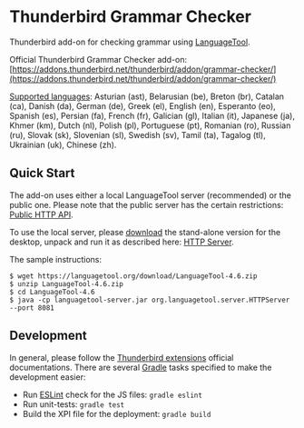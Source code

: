 # Thunderbird Grammar Checker

Thunderbird add-on for checking grammar using [LanguageTool](https://www.languagetool.org/).

Official Thunderbird Grammar Checker add-on: [https://addons.thunderbird.net/thunderbird/addon/grammar-checker/](https://addons.thunderbird.net/thunderbird/addon/grammar-checker/)

[Supported languages](https://www.languagetool.org/languages/):
Asturian (ast),
Belarusian (be),
Breton (br),
Catalan (ca),
Danish (da),
German (de),
Greek (el),
English (en),
Esperanto (eo),
Spanish (es),
Persian (fa),
French (fr),
Galician (gl),
Italian (it),
Japanese (ja),
Khmer (km),
Dutch (nl),
Polish (pl),
Portuguese (pt),
Romanian (ro),
Russian (ru),
Slovak (sk),
Slovenian (sl),
Swedish (sv),
Tamil (ta),
Tagalog (tl),
Ukrainian (uk),
Chinese (zh).

## Quick Start

The add-on uses either a local LanguageTool server (recommended) or the public one.
Please note that the public server has the certain restrictions: [Public HTTP API](http://wiki.languagetool.org/public-http-api).

To use the local server, please [download](https://languagetool.org/) the stand-alone version for the desktop, unpack and run it as described here: [HTTP Server](http://wiki.languagetool.org/http-server).

The sample instructions:

    $ wget https://languagetool.org/download/LanguageTool-4.6.zip
    $ unzip LanguageTool-4.6.zip
    $ cd LanguageTool-4.6
    $ java -cp languagetool-server.jar org.languagetool.server.HTTPServer --port 8081

## Development

In general, please follow the [Thunderbird extensions](https://developer.mozilla.org/en-US/Add-ons/Thunderbird) official documentations. There are several [Gradle](https://gradle.org/) tasks specified to make the development easier:

- Run [ESLint](https://eslint.org/) check for the JS files: `gradle eslint`
- Run unit-tests: `gradle test`
- Build the XPI file for the deployment: `gradle build`
